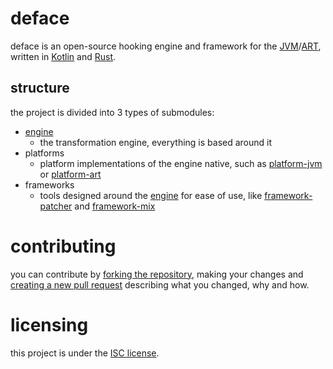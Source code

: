 # deface

deface is an open-source hooking engine and framework for the 
[JVM][jvm]/[ART][art], written in [Kotlin][kotlin] and [Rust][rust].

## structure

the project is divided into 3 types of submodules:
 - [engine][engine]
   - the transformation engine, everything is based around it
 - platforms 
   - platform implementations of the engine native, such as 
   [platform-jvm][platform-jvm] or [platform-art][platform-art]
 - frameworks 
   - tools designed around the [engine][engine] for ease of use, like 
   [framework-patcher][fwpatcher] and [framework-mix][fwmix]
    

# contributing

you can contribute by [forking the repository][fork], making your changes and [creating a new pull request][new-pr]
describing what you changed, why and how.

# licensing

this project is under the [ISC license][blob-license].
<!-- Links -->

[jvm]: https://adoptium.net "JVM"

[art]: https://source.android.com/devices/architecture/modular-system/art "Android Runtime"

[kotlin]: https://kotlinlang.org "kotlin website"

[rust]: https://rust-lang.org "rust website"

[engine]: https://github.com/stardust-enterprises/deface/tree/trunk/engine

[platform-jvm]: https://github.com/stardust-enterprises/deface/tree/trunk/platform-jvm

[platform-art]: https://github.com/stardust-enterprises/deface/tree/trunk/platform-art

[fwpatcher]: htps://github.com/stardust-enterprises/deface/tree/trunk/framework-patcher

[fwmix]: htps://github.com/stardust-enterprises/deface/tree/trunk/framework-mix

[fork]: https://github.com/stardust-enterprises/deface/fork "fork this repository"

[new-pr]: https://github.com/stardust-enterprises/deface/pulls/new "create a new pull request"

[blob-license]: https://github.com/stardust-enterprises/deface/blob/trunk/LICENSE "LICENSE source file"
